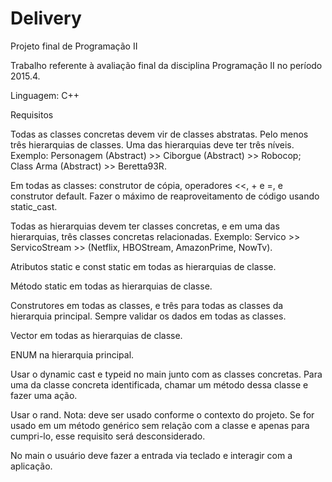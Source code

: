 ﻿# Delivery
Projeto final de Programação II

Trabalho referente à avaliação final da disciplina Programação II no período 2015.4.

Linguagem: C++

Requisitos

Todas as classes concretas devem vir de classes abstratas. Pelo menos três hierarquias de classes. Uma das hierarquias deve ter três níveis. Exemplo: Personagem (Abstract) >> Ciborgue (Abstract) >> Robocop; Class Arma (Abstract) >> Beretta93R.

Em todas as classes: construtor de cópia, operadores <<, + e =, e construtor default. Fazer o máximo de reaproveitamento de código usando static_cast.

Todas as hierarquias devem ter classes concretas, e em uma das hierarquias, três classes concretas relacionadas. Exemplo: Servico >> ServicoStream >> (Netflix, HBOStream, AmazonPrime, NowTv).

Atributos static e const static em todas as hierarquias de classe.

Método static em todas as hierarquias de classe.

Construtores em todas as classes, e três para todas as classes da hierarquia principal. Sempre validar os dados em todas as classes.

Vector em todas as hierarquias de classe.

ENUM na hierarquia principal.

Usar o dynamic cast e typeid no main junto com as classes concretas. Para uma da classe concreta identificada, chamar um método dessa classe e fazer uma ação.

Usar o rand. Nota: deve ser usado conforme o contexto do projeto. Se for usado em um método genérico sem relação com a classe e apenas para cumpri-lo, esse requisito será desconsiderado.

No main o usuário deve fazer a entrada via teclado e interagir com a aplicação.
